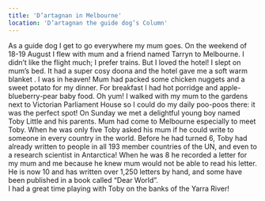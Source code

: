 ```yaml
---
title: 'D’artagnan in Melbourne'
location: 'D’artagnan the guide dog’s Column'
---
```

 As a guide dog I get to go everywhere my mum goes. 
On the weekend of 18-19 August I  flew with mum and a friend named Tarryn to Melbourne. I didn’t like the flight much; I prefer trains. 
But I loved the  hotel! I slept on mum’s  bed. It had a super cosy doona and the hotel gave me a soft warm blanket  . 
I was in heaven!
Mum had packed some chicken nuggets and a sweet potato for my dinner.  For breakfast I had hot porridge and apple-blueberry-pear baby food. Oh yum!
I walked with my mum to the gardens next to Victorian Parliament House so I could do my daily poo-poos there:  it was the perfect spot! 
On Sunday we met a delightful young boy named Toby Little and his parents. Mum had come to Melbourne especially  to meet Toby. When he was only five Toby asked his mum if he could write to someone in every country in the world. Before he had turned 6, Toby had already written to people in all 193 member countries of the UN, and even to a research scientist in Antarctica! When he was 8 he recorded a letter for my mum and me because he knew mum would not be able to read his letter. He is now 10 and has written over 1,250  letters by hand, and some have been published in a book called “Dear World”.  
I had a great time   playing with Toby on the banks of the Yarra River!
